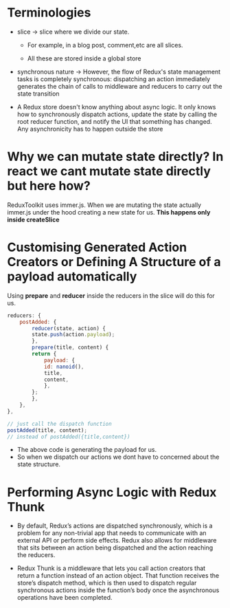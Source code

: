 # Terminologies

- slice -> slice where we divide our state.
  - For example, in a blog post, comment,etc are all slices.

  - All these are stored inside a global store

- synchronous nature -> However, the flow of Redux's state management tasks is completely synchronous: dispatching an action immediately generates the chain of calls to middleware and reducers to carry out the state transition

- A Redux store doesn't know anything about async logic. It only knows how to synchronously dispatch actions, update the state by calling the root reducer function, and notify the UI that something has changed. Any asynchronicity has to happen outside the store

# Why we can mutate state directly? In react we cant mutate state directly but here how?

ReduxToolkit uses immer.js. When we are mutating the state actually immer.js under the hood creating a new state for us. **This happens only inside createSlice**

# Customising Generated Action Creators or Defining A Structure of a payload automatically

Using **prepare** and **reducer** inside the reducers in the slice will do this for us.

```js
reducers: {
    postAdded: {
        reducer(state, action) {
        state.push(action.payload);
        },
        prepare(title, content) {
        return {
            payload: {
            id: nanoid(),
            title,
            content,
            },
        };
        },
    },
},
```

```js
// just call the dispatch function
postAdded(title, content);
// instead of postAdded({title,content})
```

- The above code is generating the payload for us.
- So when we dispatch our actions we dont have to concerned about the state structure.

# Performing Async Logic with Redux Thunk
-  By default, Redux’s actions are dispatched synchronously, which is a problem for any non-trivial app that needs to communicate with an external API or perform side effects. Redux also allows for middleware that sits between an action being dispatched and the action reaching the reducers.

- Redux Thunk is a middleware that lets you call action creators that return a function instead of an action object. That function receives the store’s dispatch method, which is then used to dispatch regular synchronous actions inside the function’s body once the asynchronous operations have been completed.